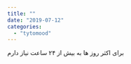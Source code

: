 ```yaml
---
title: ""
date: "2019-07-12"
categories: 
  - "tytomood"
---
```


برای اکثر روز ها به بیش از ۲۴ ساعت نیاز دارم
